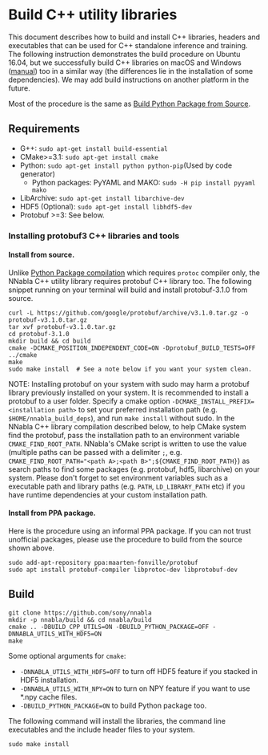 # Build C++ utility libraries

This document describes how to build and install C++ libraries,
headers and executables that can be used for C++ standalone inference
and training. The following instruction demonstrates the build
procedure on Ubuntu 16.04, but we successfully build C++ libraries on
macOS and Windows ([manual](./build_cpp_utils_windows.md)) too in a
similar way (the differences lie in the installation of some
dependencies). We may add build instructions on another platform in
the future.

Most of the procedure is the same as [Build Python Package from
Source](build.md).

## Requirements

* G++: `sudo apt-get install build-essential`
* CMake>=3.1: `sudo apt-get install cmake`
* Python: `sudo apt-get install python python-pip`(Used by code generator)
  * Python packages: PyYAML and MAKO: `sudo -H pip install pyyaml mako`
* LibArchive: `sudo apt-get install libarchive-dev`
* HDF5 (Optional): `sudo apt-get install libhdf5-dev`
* Protobuf >=3: See below.


### Installing protobuf3 C++ libraries and tools

#### Install from source.

Unlike [Python Package compilation](./build.md) which requires
`protoc` compiler only, the NNabla C++ utility library requires
protobuf C++ library too.  The following snippet running on your
terminal will build and install protobuf-3.1.0 from source.

```shell
curl -L https://github.com/google/protobuf/archive/v3.1.0.tar.gz -o protobuf-v3.1.0.tar.gz
tar xvf protobuf-v3.1.0.tar.gz
cd protobuf-3.1.0
mkdir build && cd build
cmake -DCMAKE_POSITION_INDEPENDENT_CODE=ON -Dprotobuf_BUILD_TESTS=OFF ../cmake
make
sudo make install  # See a note below if you want your system clean.
```

NOTE: Installing protobuf on your system with sudo may harm a protobuf
library previously installed on your system. It is recommended to
install a protobuf to a user folder. Specify a cmake option
`-DCMAKE_INSTALL_PREFIX=<installation path>` to set your preferred
installation path (e.g. `$HOME/nnabla_build_deps`), and run `make
install` without sudo. In the NNabla C++ library compilation described
below, to help CMake system find the protobuf, pass the installation
path to an environment variable `CMAKE_FIND_ROOT_PATH`. NNabla's CMake
script is written to use the value (multiple paths can be passed with
a delimiter `;`, e.g. `CMAKE_FIND_ROOT_PATH="<path A>;<path
B>";${CMAKE_FIND_ROOT_PATH}`) as search paths to find some packages
(e.g. protobuf, hdf5, libarchive) on your system. Please don't forget
to set environment variables such as a executable path and library
paths (e.g. `PATH`, `LD_LIBRARY_PATH` etc) if you have runtime
dependencies at your custom installation path.

#### Install from PPA package.

Here is the procedure using an informal PPA package. If you can not
trust unofficial packages, please use the procedure to build from the
source shown above.

```shell
sudo add-apt-repository ppa:maarten-fonville/protobuf
sudo apt install protobuf-compiler libprotoc-dev libprotobuf-dev
```

## Build

```shell
git clone https://github.com/sony/nnabla
mkdir -p nnabla/build && cd nnabla/build
cmake .. -DBUILD_CPP_UTILS=ON -DBUILD_PYTHON_PACKAGE=OFF -DNNABLA_UTILS_WITH_HDF5=ON
make
```

Some optional arguments for `cmake`:

* `-DNNABLA_UTILS_WITH_HDF5=OFF` to turn off HDF5 feature if you stacked in HDF5 installation.
* `-DNNABLA_UTILS_WITH_NPY=ON` to turn on NPY feature if you want to use *.npy cache files.
* `-DBUILD_PYTHON_PACKAGE=ON` to build Python package too.

The following command will install the libraries, the command line
executables and the include header files to your system.

```shell
sudo make install
```
